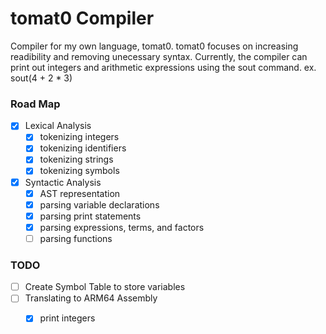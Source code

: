 # tomat0 Compiler
Compiler for my own language, tomat0. 
tomat0 focuses on increasing readibility and removing unecessary syntax. Currently, the compiler can print out integers and arithmetic expressions using the sout command. 
ex. sout(4 + 2 * 3)

### Road Map
- [x] Lexical Analysis
  - [x] tokenizing integers
  - [x] tokenizing identifiers
  - [x] tokenizing strings
  - [x] tokenizing symbols
      
- [x] Syntactic Analysis
  - [x] AST representation
  - [x] parsing variable declarations
  - [x] parsing print statements
  - [x] parsing expressions, terms, and factors
  - [ ] parsing functions

### TODO
- [ ] Create Symbol Table to store variables
- [ ] Translating to ARM64 Assembly
  - [x] print integers

